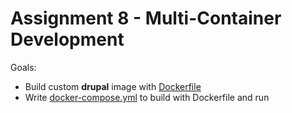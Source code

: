 # Assignment 8 - Multi-Container Development

Goals:

- Build custom **drupal** image with [Dockerfile](Dockerfile)
- Write [docker-compose.yml](docker-compose.yml) to build with Dockerfile and run

